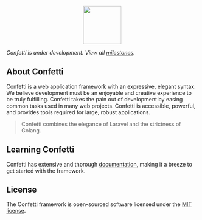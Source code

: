 <p align="center">
  <img src="https://avatars1.githubusercontent.com/u/57274804?s=400&u=058242df13e206950c08efd68a540445ce4da17f&v=4" width="100">
</p>

_Confetti is under development. View all [milestones](https://github.com/confetti-framework/confetti/milestones)._

## About Confetti

Confetti is a web application framework with an expressive, elegant syntax. We believe development must be an enjoyable
and creative experience to be truly fulfilling. Confetti takes the pain out of development by easing common tasks used in
many web projects. Confetti is accessible, powerful, and provides tools required for large, robust applications.

> Confetti combines the elegance of Laravel and the strictness of Golang.

## Learning Confetti

Confetti has extensive and thorough [documentation](https://confetti-framework.github.io/docs/), making it a breeze to get started
with the framework.

## License

The Confetti framework is open-sourced software licensed under the [MIT license](https://opensource.org/licenses/MIT).
